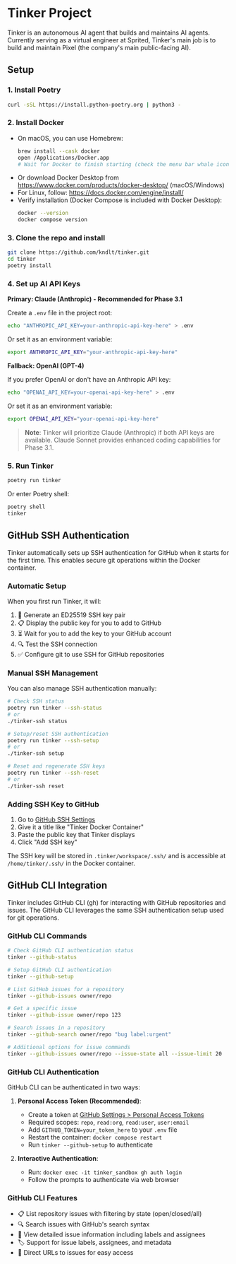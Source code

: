 # Tinker Project

Tinker is an autonomous AI agent that builds and maintains AI agents. Currently serving as a virtual engineer at Sprited, Tinker's main job is to build and maintain Pixel (the company's main public-facing AI).

## Setup

### 1. Install Poetry

```bash
curl -sSL https://install.python-poetry.org | python3 -
```

### 2. Install Docker

- On macOS, you can use Homebrew:
  ```sh
  brew install --cask docker
  open /Applications/Docker.app
  # Wait for Docker to finish starting (check the menu bar whale icon)
  ```
- Or download Docker Desktop from https://www.docker.com/products/docker-desktop/ (macOS/Windows)
- For Linux, follow: https://docs.docker.com/engine/install/
- Verify installation (Docker Compose is included with Docker Desktop):
  ```sh
  docker --version
  docker compose version
  ```

### 3. Clone the repo and install

```bash
git clone https://github.com/kndlt/tinker.git
cd tinker
poetry install
```

### 4. Set up AI API Keys

**Primary: Claude (Anthropic) - Recommended for Phase 3.1**

Create a `.env` file in the project root:

```bash
echo "ANTHROPIC_API_KEY=your-anthropic-api-key-here" > .env
```

Or set it as an environment variable:

```bash
export ANTHROPIC_API_KEY="your-anthropic-api-key-here"
```

**Fallback: OpenAI (GPT-4)**

If you prefer OpenAI or don't have an Anthropic API key:

```bash
echo "OPENAI_API_KEY=your-openai-api-key-here" > .env
```

Or set it as an environment variable:

```bash
export OPENAI_API_KEY="your-openai-api-key-here"
```

> **Note**: Tinker will prioritize Claude (Anthropic) if both API keys are available. Claude Sonnet provides enhanced coding capabilities for Phase 3.1.

### 5. Run Tinker

```bash
poetry run tinker
```

Or enter Poetry shell:

```bash
poetry shell
tinker
```

## GitHub SSH Authentication

Tinker automatically sets up SSH authentication for GitHub when it starts for the first time. This enables secure git operations within the Docker container.

### Automatic Setup

When you first run Tinker, it will:
1. 🔑 Generate an ED25519 SSH key pair
2. 📋 Display the public key for you to add to GitHub
3. ⏳ Wait for you to add the key to your GitHub account
4. 🔍 Test the SSH connection
5. ✅ Configure git to use SSH for GitHub repositories

### Manual SSH Management

You can also manage SSH authentication manually:

```bash
# Check SSH status
poetry run tinker --ssh-status
# or
./tinker-ssh status

# Setup/reset SSH authentication
poetry run tinker --ssh-setup
# or  
./tinker-ssh setup

# Reset and regenerate SSH keys
poetry run tinker --ssh-reset
# or
./tinker-ssh reset
```

### Adding SSH Key to GitHub

1. Go to [GitHub SSH Settings](https://github.com/settings/ssh/new)
2. Give it a title like "Tinker Docker Container"  
3. Paste the public key that Tinker displays
4. Click "Add SSH key"

The SSH key will be stored in `.tinker/workspace/.ssh/` and is accessible at `/home/tinker/.ssh/` in the Docker container.

## GitHub CLI Integration

Tinker includes GitHub CLI (gh) for interacting with GitHub repositories and issues. The GitHub CLI leverages the same SSH authentication setup used for git operations.

### GitHub CLI Commands

```bash
# Check GitHub CLI authentication status
tinker --github-status

# Setup GitHub CLI authentication
tinker --github-setup

# List GitHub issues for a repository
tinker --github-issues owner/repo

# Get a specific issue
tinker --github-issue owner/repo 123

# Search issues in a repository
tinker --github-search owner/repo "bug label:urgent"

# Additional options for issue commands
tinker --github-issues owner/repo --issue-state all --issue-limit 20
```

### GitHub CLI Authentication

GitHub CLI can be authenticated in two ways:

1. **Personal Access Token (Recommended)**:
   - Create a token at [GitHub Settings > Personal Access Tokens](https://github.com/settings/tokens)
   - Required scopes: `repo`, `read:org`, `read:user`, `user:email`
   - Add `GITHUB_TOKEN=your_token_here` to your `.env` file
   - Restart the container: `docker compose restart`
   - Run `tinker --github-setup` to authenticate

2. **Interactive Authentication**:
   - Run: `docker exec -it tinker_sandbox gh auth login`
   - Follow the prompts to authenticate via web browser

### GitHub CLI Features

- 📋 List repository issues with filtering by state (open/closed/all)
- 🔍 Search issues with GitHub's search syntax
- 📖 View detailed issue information including labels and assignees  
- 🏷️ Support for issue labels, assignees, and metadata
- 🔗 Direct URLs to issues for easy access


